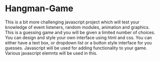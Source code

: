 # Hangman-Game
This is a bit more challenging javascript project which will test your knowledge of event listeners, random modules, animation and graphics. This is a guessing game and you will be given a limited number of choices. You can design and style your own interface using html and css. You can either have a text box, or dropdown list or a button style interface for you guesses. Javascript will be used for adding functionality to your game. Various javascript elemnts will be used in this.
